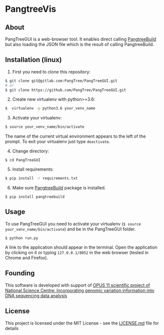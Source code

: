 # PangtreeVis

## About
PangTreeGUI is a web-browser tool. It enables direct calling [PangtreeBuild](https://github.com/PangTree/PangTreeBuild) but also loading the JSON file which is the result of calling PangtreeBuild.

## Installation (linux)

1) First you need to clone this repository:
```bash
$ git clone git@gitlab.com:PangTree/PangTreeGUI.git
# or
$ git clone https://github.com/PangTree/PangTreeGUI.git
```

2) Create new virtualenv with python>=3.6:
```bash
$  virtualenv -p python3.6 your_venv_name
```

3) Activate your virtualenv:
```bash
$ source your_venv_name/bin/activate
```
The name of the current virtual environment appears to the left of the prompt. To exit your virtualenv just type `deactivate`.

4) Change directory:
```
$ cd PangTreeGUI
```

5) Install requirements:
```bash
$ pip install -r requirements.txt
```

6) Make sure [PangtreeBuild](https://github.com/PangTree/PangTreeBuild) package is installed.
```
$ pip install pangtreebuild
```

## Usage

To use PangTreeGUI you need to activate your virtualenv (`$ source your_venv_name/bin/activate`) and be in the PangTreeGUI folder.

```
$ python run.py
```
A link to the application should appear in the terminal. Open the application by clicking on it or typing `127.0.0.1/8052` in the web browser (tested in Chrome and Firefox).

## Founding
This software is developed with support of [OPUS 11 scientific project of National Science Centre:  Incorporating genomic variation information
into DNA sequencing data analysis](https://www.mimuw.edu.pl/~dojer/rmg/)


## License

This project is licensed under the MIT License - see the [LICENSE.md](LICENSE.md) file for details
